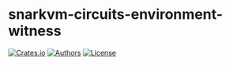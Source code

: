 # snarkvm-circuits-environment-witness

[![Crates.io](https://img.shields.io/crates/v/snarkvm-circuits-environment-witness.svg?color=neon)](https://crates.io/crates/snarkvm-circuits-environment-witness)
[![Authors](https://img.shields.io/badge/authors-Aleo-orange.svg)](https://aleo.org)
[![License](https://img.shields.io/badge/License-GPLv3-blue.svg)](./LICENSE.md)
